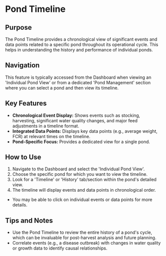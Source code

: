 # Pond Timeline

## Purpose
The Pond Timeline provides a chronological view of significant events and data points related to a specific pond throughout its operational cycle. This helps in understanding the history and performance of individual ponds.

## Navigation
This feature is typically accessed from the Dashboard when viewing an 'Individual Pond View' or from a dedicated 'Pond Management' section where you can select a pond and then view its timeline.

## Key Features
*   **Chronological Event Display:** Shows events such as stocking, harvesting, significant water quality changes, and major feed adjustments in a timeline format.
*   **Integrated Data Points:** Displays key data points (e.g., average weight, FCR) at relevant times on the timeline.
*   **Pond-Specific Focus:** Provides a dedicated view for a single pond.

## How to Use
1.  Navigate to the Dashboard and select the 'Individual Pond View'.
2.  Choose the specific pond for which you want to view the timeline.
3.  Look for a 'Timeline' or 'History' tab/section within the pond's detailed view.
4.  The timeline will display events and data points in chronological order.
*   You may be able to click on individual events or data points for more details.

## Tips and Notes
*   Use the Pond Timeline to review the entire history of a pond's cycle, which can be invaluable for post-harvest analysis and future planning.
*   Correlate events (e.g., a disease outbreak) with changes in water quality or growth data to identify causal relationships.
